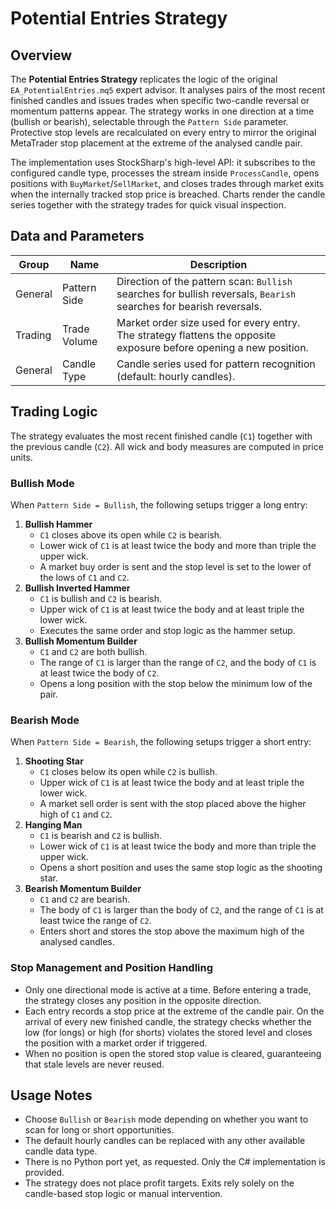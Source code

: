# Potential Entries Strategy

## Overview
The **Potential Entries Strategy** replicates the logic of the original `EA_PotentialEntries.mq5` expert advisor. It analyses pairs of the most recent finished candles and issues trades when specific two-candle reversal or momentum patterns appear. The strategy works in one direction at a time (bullish or bearish), selectable through the `Pattern Side` parameter. Protective stop levels are recalculated on every entry to mirror the original MetaTrader stop placement at the extreme of the analysed candle pair.

The implementation uses StockSharp's high-level API: it subscribes to the configured candle type, processes the stream inside `ProcessCandle`, opens positions with `BuyMarket`/`SellMarket`, and closes trades through market exits when the internally tracked stop price is breached. Charts render the candle series together with the strategy trades for quick visual inspection.

## Data and Parameters
| Group | Name | Description |
| --- | --- | --- |
| General | Pattern Side | Direction of the pattern scan: `Bullish` searches for bullish reversals, `Bearish` searches for bearish reversals. |
| Trading | Trade Volume | Market order size used for every entry. The strategy flattens the opposite exposure before opening a new position. |
| General | Candle Type | Candle series used for pattern recognition (default: hourly candles). |

## Trading Logic
The strategy evaluates the most recent finished candle (`C1`) together with the previous candle (`C2`). All wick and body measures are computed in price units.

### Bullish Mode
When `Pattern Side = Bullish`, the following setups trigger a long entry:
1. **Bullish Hammer**
   - `C1` closes above its open while `C2` is bearish.
   - Lower wick of `C1` is at least twice the body and more than triple the upper wick.
   - A market buy order is sent and the stop level is set to the lower of the lows of `C1` and `C2`.
2. **Bullish Inverted Hammer**
   - `C1` is bullish and `C2` is bearish.
   - Upper wick of `C1` is at least twice the body and at least triple the lower wick.
   - Executes the same order and stop logic as the hammer setup.
3. **Bullish Momentum Builder**
   - `C1` and `C2` are both bullish.
   - The range of `C1` is larger than the range of `C2`, and the body of `C1` is at least twice the body of `C2`.
   - Opens a long position with the stop below the minimum low of the pair.

### Bearish Mode
When `Pattern Side = Bearish`, the following setups trigger a short entry:
1. **Shooting Star**
   - `C1` closes below its open while `C2` is bullish.
   - Upper wick of `C1` is at least twice the body and at least triple the lower wick.
   - A market sell order is sent with the stop placed above the higher high of `C1` and `C2`.
2. **Hanging Man**
   - `C1` is bearish and `C2` is bullish.
   - Lower wick of `C1` is at least twice the body and more than triple the upper wick.
   - Opens a short position and uses the same stop logic as the shooting star.
3. **Bearish Momentum Builder**
   - `C1` and `C2` are bearish.
   - The body of `C1` is larger than the body of `C2`, and the range of `C1` is at least twice the range of `C2`.
   - Enters short and stores the stop above the maximum high of the analysed candles.

### Stop Management and Position Handling
- Only one directional mode is active at a time. Before entering a trade, the strategy closes any position in the opposite direction.
- Each entry records a stop price at the extreme of the candle pair. On the arrival of every new finished candle, the strategy checks whether the low (for longs) or high (for shorts) violates the stored level and closes the position with a market order if triggered.
- When no position is open the stored stop value is cleared, guaranteeing that stale levels are never reused.

## Usage Notes
- Choose `Bullish` or `Bearish` mode depending on whether you want to scan for long or short opportunities.
- The default hourly candles can be replaced with any other available candle data type.
- There is no Python port yet, as requested. Only the C# implementation is provided.
- The strategy does not place profit targets. Exits rely solely on the candle-based stop logic or manual intervention.
